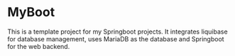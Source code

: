 # MyBoot

This is a template project for my Springboot projects. It integrates liquibase for database management, uses MariaDB as
the database and Springboot for the web backend.